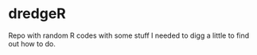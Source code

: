 # dredgeR
Repo with random R codes with some stuff I needed to digg a little to find out how to do.
